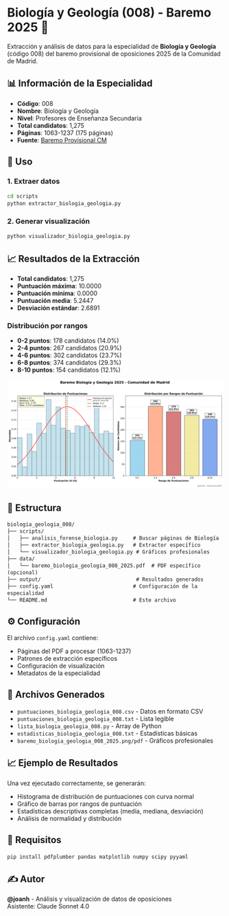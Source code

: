 # Biología y Geología (008) - Baremo 2025 🧬

Extracción y análisis de datos para la especialidad de **Biología y Geología** (código 008) del baremo provisional de oposiciones 2025 de la Comunidad de Madrid.

## 📊 Información de la Especialidad

- **Código**: 008
- **Nombre**: Biología y Geología  
- **Nivel**: Profesores de Enseñanza Secundaria
- **Total candidatos**: 1,275
- **Páginas**: 1063-1237 (175 páginas)
- **Fuente**: [Baremo Provisional CM](https://www.comunidad.madrid/sites/default/files/doc/educacion/rh03/rh03_257_2025_590_12_baremo_prov.pdf)

## 🚀 Uso

### 1. Extraer datos

```bash
cd scripts
python extractor_biologia_geologia.py
```

### 2. Generar visualización

```bash
python visualizador_biologia_geologia.py
```

## 📈 Resultados de la Extracción

- **Total candidatos**: 1,275
- **Puntuación máxima**: 10.0000
- **Puntuación mínima**: 0.0000  
- **Puntuación media**: 5.2447
- **Desviación estándar**: 2.6891

### Distribución por rangos

- **0-2 puntos**: 178 candidatos (14.0%)
- **2-4 puntos**: 267 candidatos (20.9%)
- **4-6 puntos**: 302 candidatos (23.7%)
- **6-8 puntos**: 374 candidatos (29.3%)
- **8-10 puntos**: 154 candidatos (12.1%)

![Gráfico Biología y Geología](../../img/baremo_biologia_geologia_008_2025.png)

## 📁 Estructura

```
biologia_geologia_008/
├── scripts/
│   ├── analisis_forense_biologia.py     # Buscar páginas de Biología
│   ├── extractor_biologia_geologia.py   # Extractor específico
│   └── visualizador_biologia_geologia.py # Gráficos profesionales
├── data/
│   └── baremo_biologia_geologia_008_2025.pdf  # PDF específico (opcional)
├── output/                               # Resultados generados
├── config.yaml                          # Configuración de la especialidad
└── README.md                            # Este archivo
```

## ⚙️ Configuración

El archivo `config.yaml` contiene:
- Páginas del PDF a procesar (1063-1237)
- Patrones de extracción específicos
- Configuración de visualización
- Metadatos de la especialidad

## 🎯 Archivos Generados

- `puntuaciones_biologia_geologia_008.csv` - Datos en formato CSV
- `puntuaciones_biologia_geologia_008.txt` - Lista legible
- `lista_biologia_geologia_008.py` - Array de Python
- `estadisticas_biologia_geologia_008.txt` - Estadísticas básicas
- `baremo_biologia_geologia_008_2025.png/pdf` - Gráficos profesionales

## 📈 Ejemplo de Resultados

Una vez ejecutado correctamente, se generarán:
- Histograma de distribución de puntuaciones con curva normal
- Gráfico de barras por rangos de puntuación
- Estadísticas descriptivas completas (media, mediana, desviación)
- Análisis de normalidad y distribución

## 🔧 Requisitos

```bash
pip install pdfplumber pandas matplotlib numpy scipy pyyaml
```

## ✍️ Autor

**@joanh** - Análisis y visualización de datos de oposiciones  
Asistente: Claude Sonnet 4.0

